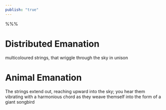 ```yaml
---
publish: "true"
---
```


%%%

# Distributed Emanation
multicoloured strings, that wriggle through the sky in unison

# Animal Emanation
The strings extend out, reaching upward into the sky; you hear them vibrating with a harmonious chord as they weave themself into the form of a giant songbird 